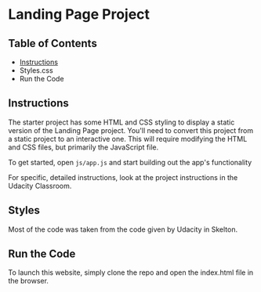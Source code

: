 # Landing Page Project

## Table of Contents

* [Instructions](#instructions)
* Styles.css
* Run the Code

## Instructions

The starter project has some HTML and CSS styling to display a static version of the Landing Page project. You'll need to convert this project from a static project to an interactive one. This will require modifying the HTML and CSS files, but primarily the JavaScript file.

To get started, open `js/app.js` and start building out the app's functionality

For specific, detailed instructions, look at the project instructions in the Udacity Classroom.


## Styles

Most of the code was taken from the code given by Udacity in Skelton.


## Run the Code


To launch this website, simply clone the repo and open the index.html file in the browser.
